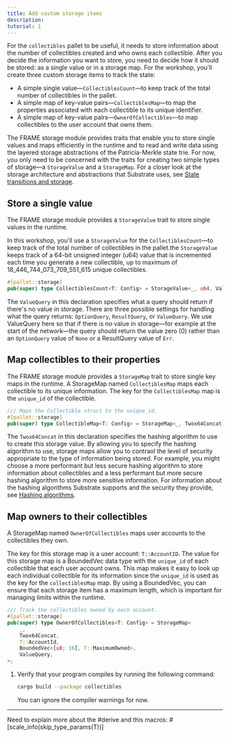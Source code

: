 ```yaml
---
title: Add custom storage items
description:
tutorial: 1
---
```


For the `collectibles` pallet to be useful, it needs to store information about the number of collectibles created and who owns each collectible. 
After you decide the information you want to store, you need to decide how it should be stored: as a single value or in a storage map.
For the workshop, you'll create three custom storage items to track the state:

- A simple single value—`CollectiblesCount`—to keep track of the total number of collectibles in the pallet.
- A simple map of key-value pairs—`CollectiblesMap`—to map the properties associated with each collectible to its unique identifier.
- A simple map of key-value pairs—`OwnerOfCollectibles`—to map collectibles to the user account that owns them.

The FRAME storage module provides traits that enable you to store single values and maps efficiently in the runtime and to read and write data using the layered storage abstractions of the Patricia-Merkle state trie.
For now, you only need to be concerned with the traits for creating two simple types of storage—a `StorageValue` and a `StorageMap`.
For a closer look at the storage architecture and abstractions that Substrate uses, see [State transitions and storage]().

## Store a single value

The FRAME storage module provides a `StorageValue` trait to store single values in the runtime.
  
In this workshop, you'll use a `StorageValue` for the `CollectiblesCount`—to keep track of the total number of collectibles in the pallet.the `StorageValue` keeps track of a 64-bit unsigned integer (u64) value that is incremented each time you generate a new collectible, up to maximum of 18_446_744_073_709_551_615 unique collectibles.

```rust
#[pallet::storage]
pub(super) type CollectiblesCount<T: Config> = StorageValue<_, u64, ValueQuery>;
```

The `ValueQuery` in this declaration specifies what a query should return if there's no value in storage.
There are three possible settings for handling what the query returns:
`OptionQuery`, `ResultQuery`, or `ValueQuery`.
We use ValueQuery here so that if there is no value in storage—for example at the start of the network—the query should return the value zero (0) rather than an `OptionQuery` value of `None` or a ResultQuery value of `Err`.

## Map collectibles to their properties

The FRAME storage module provides a `StorageMap` trait to store single key maps in the runtime.
A StorageMap named `CollectiblesMap` maps each collectible to its unique information.
The key for the `CollectiblesMap` map is the `unique_id` of the collectible.

```rust
/// Maps the Collectible struct to the unique_id.
#[pallet::storage]
pub(super) type CollectibleMap<T: Config> = StorageMap<_, Twox64Concat, [u8; 16], Collectible<T>>;
```

The `Twox64Concat` in this declaration specifies the hashing algorithm to use to create this storage value.
By allowing you to specify the hashing algorithm to use, storage maps allow you to contraol the level of security appropriate to the type of information being stored. 
For example, you might choose a more performant but less secure hashing algorithm to store information about collectibles and a less performant but more secure hashing algorithm to store more sensitive information.
For information about the hashing algorithms Substrate supports and the security they provide, see [Hashing algorithms](/build/runtime-storage/).

## Map owners to their collectibles

A StorageMap named `OwnerOfCollectibles` maps user accounts to the collectibles they own.

The key for this storage map is a user account: `T::AccountID`.
The value for this storage map is a BoundedVec data type with the `unique_id` of each collectible that each user account owns. 
This map makes it easy to look up each individual collectible for its information since the  `unique_id`  is used as the key for the `collectiblesMap` map.
By using a BoundedVec, you can ensure that each storage item has a maximum length, which is important for managing limits within the runtime.

```rust
/// Track the collectibles owned by each account.
#[pallet::storage]
pub(super) type OwnerOfCollectibles<T: Config> = StorageMap<
	_,
	Twox64Concat,
	T::AccountId,
	BoundedVec<[u8; 16], T::MaximumOwned>,
	ValueQuery,
>;
```

1. Verify that your program compiles by running the following command:
   
   ```bash
   cargo build --package collectibles
   ```
   
   You can ignore the compiler warnings for now.
------

Need to explain more about the #derive and this macros:
#[scale_info(skip_type_params(T))]